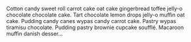 Cotton candy sweet roll carrot cake oat cake gingerbread toffee jelly-o chocolate chocolate cake. Tart chocolate lemon drops jelly-o muffin oat cake. Pudding candy canes wypas candy carrot cake. Pastry wypas tiramisu chocolate. Pudding pastry brownie cupcake soufflé. Macaroon muffin danish desser...
